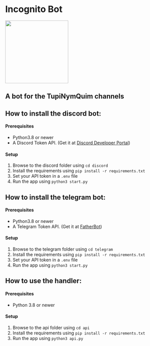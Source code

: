 # Incognito Bot
<img src="https://github.com/TupiNymQuim/incognito_bot_t/assets/95882160/145a4f4e-fcdf-47e1-aa88-b426c68ebb4c" width=200 height=200></img>

## A bot for the TupiNymQuim channels

## How to install the discord bot:

#### Prerequisites
- Python3.8 or newer
- A Discord Token API. (Get it at [Discord Developer Portal](https://discord.com/developers/applications))
  
#### Setup
1) Browse to the discord folder using `cd discord`
2) Install the requirements using `pip install -r requirements.txt`
3) Set your API token  in a `.env` file
4) Run the app using `python3 start.py`


## How to install the telegram bot:

#### Prerequisites
- Python3.8 or newer
- A Telegram Token API. (Get it at [FatherBot](https://web.telegram.org/k/#@BotFather))
  
#### Setup
1) Browse to the telegram folder using `cd telegram`
2) Install the requirements using `pip install -r requirements.txt`
3) Set your API token  in a `.env` file
4) Run the app using `python3 start.py`


## How to use the handler:
#### Prerequisites
-  Python 3.8 or newer
#### Setup
1) Browse to the api folder using `cd api`
1) Install the requirements using `pip install -r requirements.txt`
2) Run the app using `python3 api.py`
